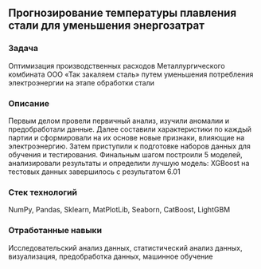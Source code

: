 ## Прогнозирование температуры плавления стали для уменьшения энергозатрат
### Задача
Оптимизация производственных расходов Металлургического комбината ООО «Так закаляем сталь» путем уменьшения потребления электроэнергии на этапе обработки стали

### Описание
Первым делом провели первичный анализ, изучили аномалии и предобработали данные. Далее составили характеристики по каждый партии и сформировали на их основе новые признаки, влияющие на электроэнергию. Затем приступили к подготовке наборов данных для обучения и тестирования. Финальным шагом построили 5 моделей, анализировали результаты и определили лучшую модель: XGBoost на тестовых данных завершилось с результатом 6.01

### Стек технологий
NumPy, Pandas, Sklearn, MatPlotLib, Seaborn, СatBoost, LightGBM
### Отработанные навыки
Исследовательский анализ данных, статистический анализ данных, визуализация, предобработка данных, машинное обучение
